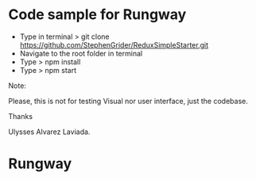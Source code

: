 # Code sample for Rungway

- Type in terminal > git clone https://github.com/StephenGrider/ReduxSimpleStarter.git
- Navigate to the root folder in terminal
- Type > npm install 
- Type > npm start

Note:

Please, this is not for testing Visual nor user interface, just the codebase.

Thanks

Ulysses Alvarez Laviada.
# Rungway
